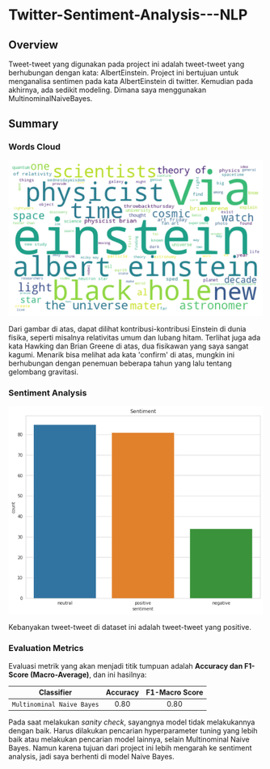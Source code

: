 <h1> Twitter-Sentiment-Analysis---NLP </h1>

## Overview

<p>Tweet-tweet yang digunakan pada project ini adalah tweet-tweet yang berhubungan dengan kata: AlbertEinstein. Project ini bertujuan untuk menganalisa sentimen pada kata AlbertEinstein di twitter. Kemudian pada akhirnya, ada sedikit modeling. Dimana saya menggunakan MultinominalNaiveBayes.</p>

## Summary

### Words Cloud

![GitHub Logo](/images/1.png)

Dari gambar di atas, dapat dilihat kontribusi-kontribusi Einstein di dunia fisika, seperti misalnya relativitas umum dan lubang hitam. Terlihat juga ada kata Hawking dan Brian Greene di atas, dua fisikawan yang saya sangat kagumi. Menarik bisa melihat ada kata 'confirm' di atas, mungkin ini berhubungan dengan penemuan beberapa tahun yang lalu tentang gelombang gravitasi.

### Sentiment Analysis

![GitHub Logo](/images/a.png)


Kebanyakan tweet-tweet di dataset ini adalah tweet-tweet yang positive.

### Evaluation Metrics

Evaluasi metrik yang akan menjadi titik tumpuan adalah <b>Accuracy dan F1-Score (Macro-Average)</b>, dan ini hasilnya:

| Classifier | Accuracy | F1-Macro Score |
| :---: | :---: | :---: |
| `Multinominal Naive Bayes` | 0.80 | 0.80 |

Pada saat melakukan <i>sanity check</i>, sayangnya model tidak melakukannya dengan baik. Harus dilakukan pencarian hyperparameter tuning yang lebih baik atau melakukan pencarian model lainnya, selain Multinominal Naive Bayes. Namun karena tujuan dari project ini lebih mengarah ke sentiment analysis, jadi saya berhenti di model Naive Bayes.



